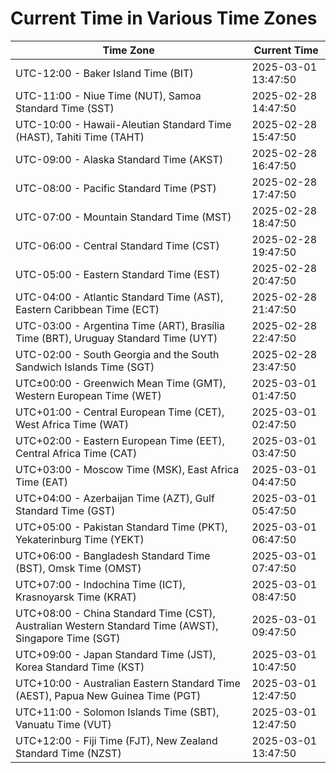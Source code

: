 # Current Time in Various Time Zones

| Time Zone | Current Time |
|-----------|--------------|
| UTC-12:00 - Baker Island Time (BIT) | 2025-03-01 13:47:50 |
| UTC-11:00 - Niue Time (NUT), Samoa Standard Time (SST) | 2025-02-28 14:47:50 |
| UTC-10:00 - Hawaii-Aleutian Standard Time (HAST), Tahiti Time (TAHT) | 2025-02-28 15:47:50 |
| UTC-09:00 - Alaska Standard Time (AKST) | 2025-02-28 16:47:50 |
| UTC-08:00 - Pacific Standard Time (PST) | 2025-02-28 17:47:50 |
| UTC-07:00 - Mountain Standard Time (MST) | 2025-02-28 18:47:50 |
| UTC-06:00 - Central Standard Time (CST) | 2025-02-28 19:47:50 |
| UTC-05:00 - Eastern Standard Time (EST) | 2025-02-28 20:47:50 |
| UTC-04:00 - Atlantic Standard Time (AST), Eastern Caribbean Time (ECT) | 2025-02-28 21:47:50 |
| UTC-03:00 - Argentina Time (ART), Brasília Time (BRT), Uruguay Standard Time (UYT) | 2025-02-28 22:47:50 |
| UTC-02:00 - South Georgia and the South Sandwich Islands Time (SGT) | 2025-02-28 23:47:50 |
| UTC±00:00 - Greenwich Mean Time (GMT), Western European Time (WET) | 2025-03-01 01:47:50 |
| UTC+01:00 - Central European Time (CET), West Africa Time (WAT) | 2025-03-01 02:47:50 |
| UTC+02:00 - Eastern European Time (EET), Central Africa Time (CAT) | 2025-03-01 03:47:50 |
| UTC+03:00 - Moscow Time (MSK), East Africa Time (EAT) | 2025-03-01 04:47:50 |
| UTC+04:00 - Azerbaijan Time (AZT), Gulf Standard Time (GST) | 2025-03-01 05:47:50 |
| UTC+05:00 - Pakistan Standard Time (PKT), Yekaterinburg Time (YEKT) | 2025-03-01 06:47:50 |
| UTC+06:00 - Bangladesh Standard Time (BST), Omsk Time (OMST) | 2025-03-01 07:47:50 |
| UTC+07:00 - Indochina Time (ICT), Krasnoyarsk Time (KRAT) | 2025-03-01 08:47:50 |
| UTC+08:00 - China Standard Time (CST), Australian Western Standard Time (AWST), Singapore Time (SGT) | 2025-03-01 09:47:50 |
| UTC+09:00 - Japan Standard Time (JST), Korea Standard Time (KST) | 2025-03-01 10:47:50 |
| UTC+10:00 - Australian Eastern Standard Time (AEST), Papua New Guinea Time (PGT) | 2025-03-01 12:47:50 |
| UTC+11:00 - Solomon Islands Time (SBT), Vanuatu Time (VUT) | 2025-03-01 12:47:50 |
| UTC+12:00 - Fiji Time (FJT), New Zealand Standard Time (NZST) | 2025-03-01 13:47:50 |

